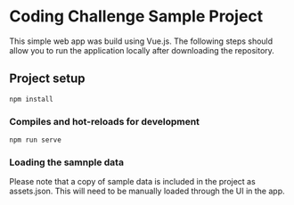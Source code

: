 # Coding Challenge Sample Project

This simple web app was build using Vue.js. The following steps should allow you to run the application locally after downloading the repository. 

## Project setup
```
npm install
```

### Compiles and hot-reloads for development
```
npm run serve
```

### Loading the samnple data
Please note that a copy of sample data is included in the project as assets.json. This will need to be manually loaded through the UI in the app.
